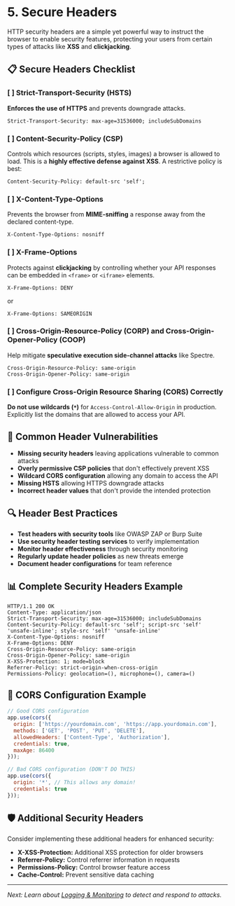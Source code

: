 # 5. Secure Headers

HTTP security headers are a simple yet powerful way to instruct the browser to enable security features, protecting your users from certain types of attacks like **XSS** and **clickjacking**.

## 📋 Secure Headers Checklist

### [ ] Strict-Transport-Security (HSTS)
**Enforces the use of HTTPS** and prevents downgrade attacks.

```
Strict-Transport-Security: max-age=31536000; includeSubDomains
```

### [ ] Content-Security-Policy (CSP)
Controls which resources (scripts, styles, images) a browser is allowed to load. This is a **highly effective defense against XSS**. A restrictive policy is best:

```
Content-Security-Policy: default-src 'self';
```

### [ ] X-Content-Type-Options
Prevents the browser from **MIME-sniffing** a response away from the declared content-type.

```
X-Content-Type-Options: nosniff
```

### [ ] X-Frame-Options
Protects against **clickjacking** by controlling whether your API responses can be embedded in `<frame>` or `<iframe>` elements.

```
X-Frame-Options: DENY
```
or
```
X-Frame-Options: SAMEORIGIN
```

### [ ] Cross-Origin-Resource-Policy (CORP) and Cross-Origin-Opener-Policy (COOP)
Help mitigate **speculative execution side-channel attacks** like Spectre.

```
Cross-Origin-Resource-Policy: same-origin
Cross-Origin-Opener-Policy: same-origin
```

### [ ] Configure Cross-Origin Resource Sharing (CORS) Correctly
**Do not use wildcards (`*`)** for `Access-Control-Allow-Origin` in production. Explicitly list the domains that are allowed to access your API.

## 🚨 Common Header Vulnerabilities

* **Missing security headers** leaving applications vulnerable to common attacks
* **Overly permissive CSP policies** that don't effectively prevent XSS
* **Wildcard CORS configuration** allowing any domain to access the API
* **Missing HSTS** allowing HTTPS downgrade attacks
* **Incorrect header values** that don't provide the intended protection

## 🔍 Header Best Practices

* **Test headers with security tools** like OWASP ZAP or Burp Suite
* **Use security header testing services** to verify implementation
* **Monitor header effectiveness** through security monitoring
* **Regularly update header policies** as new threats emerge
* **Document header configurations** for team reference

## 📊 Complete Security Headers Example

```http
HTTP/1.1 200 OK
Content-Type: application/json
Strict-Transport-Security: max-age=31536000; includeSubDomains
Content-Security-Policy: default-src 'self'; script-src 'self' 'unsafe-inline'; style-src 'self' 'unsafe-inline'
X-Content-Type-Options: nosniff
X-Frame-Options: DENY
Cross-Origin-Resource-Policy: same-origin
Cross-Origin-Opener-Policy: same-origin
X-XSS-Protection: 1; mode=block
Referrer-Policy: strict-origin-when-cross-origin
Permissions-Policy: geolocation=(), microphone=(), camera=()
```

## 🔧 CORS Configuration Example

```javascript
// Good CORS configuration
app.use(cors({
  origin: ['https://yourdomain.com', 'https://app.yourdomain.com'],
  methods: ['GET', 'POST', 'PUT', 'DELETE'],
  allowedHeaders: ['Content-Type', 'Authorization'],
  credentials: true,
  maxAge: 86400
}));

// Bad CORS configuration (DON'T DO THIS)
app.use(cors({
  origin: '*', // This allows any domain!
  credentials: true
}));
```

## 🛡️ Additional Security Headers

Consider implementing these additional headers for enhanced security:

* **X-XSS-Protection:** Additional XSS protection for older browsers
* **Referrer-Policy:** Control referrer information in requests
* **Permissions-Policy:** Control browser feature access
* **Cache-Control:** Prevent sensitive data caching

---

*Next: Learn about [Logging & Monitoring](06_Logging_and_Monitoring.md) to detect and respond to attacks.*